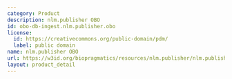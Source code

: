 ```yaml
---
category: Product
description: nlm.publisher OBO
id: obo-db-ingest.nlm.publisher.obo
license:
  id: https://creativecommons.org/public-domain/pdm/
  label: public domain
name: nlm.publisher OBO
url: https://w3id.org/biopragmatics/resources/nlm.publisher/nlm.publisher.obo
layout: product_detail
---
```

